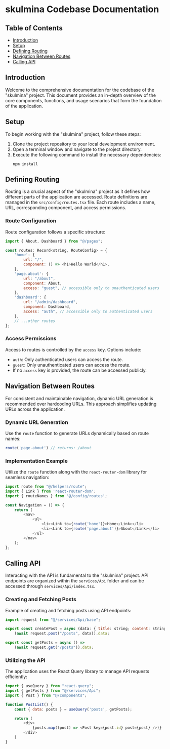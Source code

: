 # skulmina Codebase Documentation

## Table of Contents
- [Introduction](#introduction)
- [Setup](#setup)
- [Defining Routing](#defining-routing)
- [Navigation Between Routes](#navigation-between-routes)
- [Calling API](#calling-api)

## Introduction
Welcome to the comprehensive documentation for the codebase of the "skulmina" project. This document provides an in-depth overview of the core components, functions, and usage scenarios that form the foundation of the application.

## Setup
To begin working with the "skulmina" project, follow these steps:

1. Clone the project repository to your local development environment.
2. Open a terminal window and navigate to the project directory.
3. Execute the following command to install the necessary dependencies:
   ```
   npm install
   ```

## Defining Routing
Routing is a crucial aspect of the "skulmina" project as it defines how different parts of the application are accessed. Route definitions are managed in the `src/config/routes.tsx` file. Each route includes a name, URL, corresponding component, and access permissions.

### Route Configuration
Route configuration follows a specific structure:

```js
import { About, Dashboard } from "@/pages";

const routes: Record<string, RouteConfig> = {
    'home': {
        url: "/",
        component: () => <h1>Hello World</h1>,
    },
    'page.about': {
        url: "/about",
        component: About,
        access: "guest", // accessible only to unauthenticated users
    },
    'dashboard': {
        url: "/admin/dashboard",
        component: Dashboard,
        access: "auth", // accessible only to authenticated users
    },
    // ...other routes
};
```

### Access Permissions
Access to routes is controlled by the `access` key. Options include:
- `auth`: Only authenticated users can access the route.
- `guest`: Only unauthenticated users can access the route.
- If no `access` key is provided, the route can be accessed publicly.

## Navigation Between Routes
For consistent and maintainable navigation, dynamic URL generation is recommended over hardcoding URLs. This approach simplifies updating URLs across the application.

### Dynamic URL Generation
Use the `route` function to generate URLs dynamically based on route names:

```js
route('page.about') // returns: /about
```

### Implementation Example
Utilize the `route` function along with the `react-router-dom` library for seamless navigation:

```js
import route from "@/helpers/route";
import { Link } from 'react-router-dom';
import { routeNames } from '@/config/routes';

const Navigation = () => {
    return (
        <nav>
            <ul>
                <li><Link to={route('home')}>Home</Link></li>
                <li><Link to={route('page.about')}>About</Link></li>
            </ul>
        </nav>
    );
};
```

## Calling API
Interacting with the API is fundamental to the "skulmina" project. API endpoints are organized within the `services/Api` folder and can be accessed through `services/Api/index.tsx`.

### Creating and Fetching Posts
Example of creating and fetching posts using API endpoints:

```js 
import request from "@/services/Api/base";

export const createPost = async (data: { title: string; content: string }) =>
    (await request.post("/posts", data)).data;

export const getPosts = async () =>
    (await request.get("/posts")).data;
```

### Utilizing the API
The application uses the React Query library to manage API requests efficiently:

```js
import { useQuery } from "react-query";
import { getPosts } from "@/services/Api";
import { Post } from "@/components";

function PostList() {
    const { data: posts } = useQuery('posts', getPosts);

    return (
        <div>
            {posts.map((post) => <Post key={post.id} post={post} />)}
        </div>
    )
}
```
